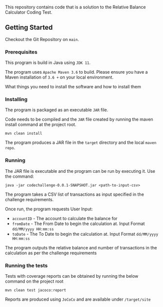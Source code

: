 
This repository contains code that is a solution to the Relative Balance Calculator Coding Test.

## Getting Started

Checkout the Git Repository on `main`. 

### Prerequisites

This program is build in Java using `JDK 11`.

The program uses `Apache Maven 3.6` to build. Please ensure you have a Maven installation of `3.6 +` on your local environment.

What things you need to install the software and how to install them

### Installing

The program is packaged as an executable `JAR` file.

Code needs to be compiled and the `JAR` file created by running the maven install command at the project root.

```
mvn clean install
```

The program produces a JAR file in the `target` directory and the local `maven repo`.

### Running

The JAR file is executable and the program can be run by executing it. Use the command:
```
java -jar codechallenge-0.0.1-SNAPSHOT.jar <path-to-input-csv>
```

The program takes a CSV list of transactions as input specified in the challenge requirements.

Once run, the program requests User Input:

- `accountID` - The account to calculate the balance for
- `fromDate` - The From Date to begin the calculation at. Input Format `dd/MM/yyyy HH:mm:ss`
- `toDate` - The To Date to begin the calculation at. Input Format `dd/MM/yyyy HH:mm:ss`

The program outputs the relative balance and number of transactions in the calculation as per the challenge requirements

### Running the tests

Tests with coverage reports can be obtained by running the below command on the project root

```
mvn clean test jacoco:report
```

Reports are produced using `JoCoCo` and are available under `/target/site`


